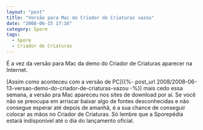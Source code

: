 ```yaml
---
layout: "post"
title: "Versão para Mac do Criador de Criaturas vazou"
date: "2008-06-15 17:16"
category: Spore
tags:
  - Spore
  - Criador de Criaturas
---
```


É a vez da versão para Mac da demo do Criador de Criaturas aparecer na Internet.

[Assim como aconteceu com a versão de PC]({%- post_url 2008/2008-06-13-versao-demo-do-criador-de-criaturas-vazou -%}) mais cedo essa semana, a versão pra Mac apareceu nos sites de download por aí. Se você não se preocupa em arriscar baixar algo de fontes desconhecidas e não consegue esperar até depois de amanhã, é a sua chance de conseguir colocar as mãos no Criador de Criaturas. Só lembre que a Sporepédia estará indisponível até o dia do lançamento oficial.
